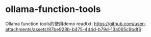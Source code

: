 # ollama-function-tools
Ollama function tools的使用demo
readtxt:
https://github.com/user-attachments/assets/87be928b-b475-4d4d-b79d-13a065c9bdf6

